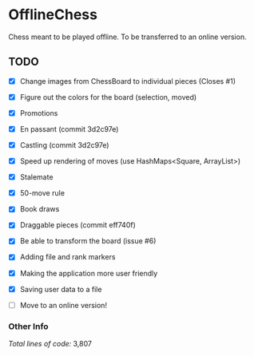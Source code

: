 # OfflineChess

Chess meant to be played offline. To be transferred to an online version. 

## TODO

 - [x] Change images from ChessBoard to individual pieces (Closes #1)

 - [x] Figure out the colors for the board (selection, moved)

 - [x] Promotions
 - [x] En passant (commit 3d2c97e)

 - [x] Castling (commit 3d2c97e)

 - [x] Speed up rendering of moves (use HashMaps<Square, ArrayList<Moves>>)
 - [x] Stalemate
 - [x] 50-move rule
 - [x] Book draws
 
 - [x] Draggable pieces (commit eff740f)
 
 - [x] Be able to transform the board (issue #6)
 
 - [x] Adding file and rank markers

 - [x] Making the application more user friendly

 - [x] Saving user data to a file

 - [ ] Move to an online version!  

### Other Info
_Total lines of code:_ 3,807
